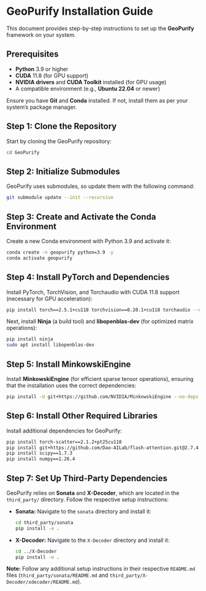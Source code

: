 # GeoPurify Installation Guide

This document provides step-by-step instructions to set up the **GeoPurify** framework on your system.

## Prerequisites

* **Python** 3.9 or higher
* **CUDA** 11.8 (for GPU support)
* **NVIDIA drivers** and **CUDA Toolkit** installed (for GPU usage)
* A compatible environment (e.g., **Ubuntu 22.04** or newer)

Ensure you have **Git** and **Conda** installed. If not, install them as per your system’s package manager.

## Step 1: Clone the Repository

Start by cloning the GeoPurify repository:

```bash
cd GeoPurify
```

## Step 2: Initialize Submodules

GeoPurify uses submodules, so update them with the following command:

```bash
git submodule update --init --recursive
```

## Step 3: Create and Activate the Conda Environment

Create a new Conda environment with Python 3.9 and activate it:

```bash
conda create -n geopurify python=3.9 -y
conda activate geopurify
```

## Step 4: Install PyTorch and Dependencies

Install PyTorch, TorchVision, and Torchaudio with CUDA 11.8 support (necessary for GPU acceleration):

```bash
pip install torch==2.5.1+cu118 torchvision==0.20.1+cu118 torchaudio --extra-index-url https://download.pytorch.org/whl/cu118
```

Next, install **Ninja** (a build tool) and **libopenblas-dev** (for optimized matrix operations):

```bash
pip install ninja
sudo apt install libopenblas-dev
```

## Step 5: Install MinkowskiEngine

Install **MinkowskiEngine** (for efficient sparse tensor operations), ensuring that the installation uses the correct dependencies:

```bash
pip install -U git+https://github.com/NVIDIA/MinkowskiEngine --no-deps -v
```

## Step 6: Install Other Required Libraries

Install additional dependencies for GeoPurify:

```bash
pip install torch-scatter==2.1.2+pt25cu118
pip install git+https://github.com/Dao-AILab/flash-attention.git@2.7.4.post1
pip install scipy==1.7.3
pip install numpy==1.26.4
```

## Step 7: Set Up Third-Party Dependencies

GeoPurify relies on **Sonata** and **X-Decoder**, which are located in the `third_party/` directory. Follow the respective setup instructions:

* **Sonata:**
  Navigate to the `sonata` directory and install it:

  ```bash
  cd third_party/sonata
  pip install -e .
  ```

* **X-Decoder:**
  Navigate to the `X-Decoder` directory and install it:

  ```bash
  cd ../X-Decoder
  pip install -e .
  ```

**Note:** Follow any additional setup instructions in their respective `README.md` files (`third_party/sonata/README.md` and `third_party/X-Decoder/xdecoder/README.md`).
